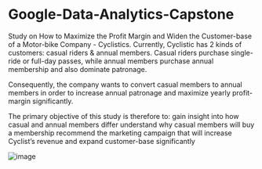 # Google-Data-Analytics-Capstone
Study on How to Maximize the Profit Margin and Widen the Customer-base of a Motor-bike Company - Cyclistics.
Currently, Cyclistic has 2 kinds of customers: casual riders & annual members.
Casual riders purchase single-ride or full-day passes, while annual members purchase annual membership and also dominate patronage.

Consequently, the company wants to convert casual members to annual members in order to increase annual patronage and maximize yearly profit-margin significantly.

The primary objective of this study is therefore to:
gain insight into how  casual and annual members differ
understand why casual members will buy a membership 
recommend the marketing campaign that will increase Cyclist’s revenue and expand customer-base significantly

![image](https://github.com/oybello/Google-Data-Analytics-Capstone/assets/86603958/ca0a943f-8f72-46c1-b0eb-daec7284acc4)

